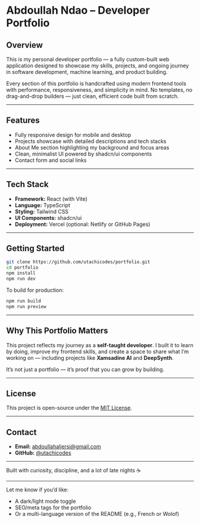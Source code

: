 # Abdoullah Ndao – Developer Portfolio

## Overview

This is my personal developer portfolio — a fully custom-built web application designed to showcase my skills, projects, and ongoing journey in software development, machine learning, and product building.

Every section of this portfolio is handcrafted using modern frontend tools with performance, responsiveness, and simplicity in mind. No templates, no drag-and-drop builders — just clean, efficient code built from scratch.

---

## Features

- Fully responsive design for mobile and desktop
- Projects showcase with detailed descriptions and tech stacks
- About Me section highlighting my background and focus areas
- Clean, minimalist UI powered by shadcn/ui components
- Contact form and social links

---

## Tech Stack

- **Framework:** React (with Vite)
- **Language:** TypeScript
- **Styling:** Tailwind CSS
- **UI Components:** shadcn/ui
- **Deployment:** Vercel (optional: Netlify or GitHub Pages)

---

## Getting Started

```bash
git clone https://github.com/utachicodes/portfolio.git
cd portfolio
npm install
npm run dev
````

To build for production:

```bash
npm run build
npm run preview
```

---

## Why This Portfolio Matters

This project reflects my journey as a **self-taught developer**. I built it to learn by doing, improve my frontend skills, and create a space to share what I’m working on — including projects like **Xamsadine AI** and **DeepSynth**.

It’s not just a portfolio — it’s proof that you can grow by building.

---

## License

This project is open-source under the [MIT License](LICENSE).

---

## Contact

* **Email:** [abdoullahaljersi@gmail.com](mailto:abdoullahaljersi@gmail.com)
* **GitHub:** [@utachicodes](https://github.com/utachicodes)

---

 Built with curiosity, discipline, and a lot of late nights ☕


---

Let me know if you’d like:
- A dark/light mode toggle
- SEO/meta tags for the portfolio
- Or a multi-language version of the README (e.g., French or Wolof)

